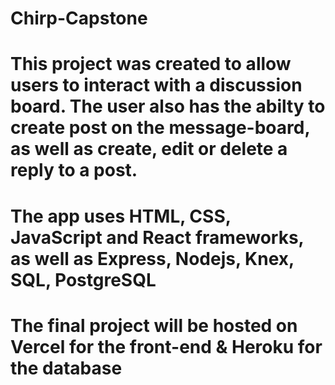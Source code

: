 # Chirp-Capstone
# This project was created to allow users to interact with a discussion board. The user also has the abilty to create post on the message-board, as well as create, edit or delete a reply to a post.
# The app uses HTML, CSS, JavaScript and React frameworks, as well as Express, Nodejs, Knex, SQL, PostgreSQL
# The final project will be hosted on Vercel for the front-end & Heroku for the database

